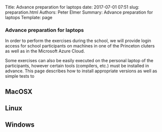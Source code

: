 Title: Advance preparation for laptops
date: 2017-07-01 07:51
slug: preparation.html
Authors: Peter Elmer
Summary: Advance preparation for laptops
Template: page

### Advance preparation for laptops

  In order to perform the exercises during the school, we will provide 
login access for school participants on machines in one of the Princeton 
cluters as well as in the Microsoft Azure Cloud.

  Some exercises can also be easily executed on the personal laptop of
the participants, however certain tools (compilers, etc.) must be 
installed in advance. This page describes how to install appropriate
versions as well as simple tests to 

## MacOSX

## Linux

## Windows
